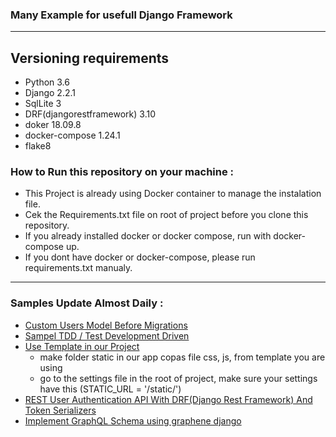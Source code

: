 ### Many Example for usefull Django Framework
------------------------------------------------------------------------------------------------
## Versioning requirements
  - Python 3.6
  - Django 2.2.1
  - SqlLite 3
  - DRF(djangorestframework) 3.10
  - doker 18.09.8
  - docker-compose 1.24.1
  - flake8

### How to Run this repository on your machine :
  - This Project is already using Docker container to manage the instalation file.
  - Cek the Requirements.txt file on root of project before you clone this repository.
  - If you already installed docker or docker compose, run with docker-compose up.
  - If you dont have docker or docker-compose, please run requirements.txt manualy.

-------------------------------------------------------------------------------------------------


### Samples Update Almost Daily :

* [Custom Users Model Before Migrations](https://github.com/Ekhel/django-practical/tree/master/practical/core)
* [Sampel TDD / Test Development Driven](https://github.com/Ekhel/django-practical/blob/master/practical/practical/tests.py)
* [Use Template in our Project](https://github.com/Ekhel/django-practical/tree/master/practical/core)
  - make folder static in our app copas file css, js, from template you are using
  - go to the settings file in the root of project, make sure your settings have this (STATIC_URL = '/static/')
* [REST User Authentication API With DRF(Django Rest Framework) And Token Serializers](https://github.com/Ekhel/django-practical/tree/master/practical/authapi)
* [Implement GraphQL Schema using graphene django](https://github.com/Ekhel/django-practical/tree/master/practical/editor)